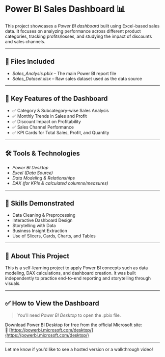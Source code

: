 # Power BI Sales Dashboard 📊

This project showcases a *Power BI dashboard* built using Excel-based sales data. It focuses on analyzing performance across different product categories, tracking profits/losses, and studying the impact of discounts and sales channels.

---

## 📁 Files Included

- *Sales_Analysis.pbix* – The main Power BI report file
- *Sales_Dataset.xlsx* – Raw sales dataset used as the data source

---

## 🚀 Key Features of the Dashboard

- ✅ Category & Subcategory-wise Sales Analysis  
- ✅ Monthly Trends in Sales and Profit  
- ✅ Discount Impact on Profitability  
- ✅ Sales Channel Performance  
- ✅ KPI Cards for Total Sales, Profit, and Quantity  

---

## 🛠 Tools & Technologies

- *Power BI Desktop*
- *Excel (Data Source)*
- *Data Modeling & Relationships*
- *DAX (for KPIs & calculated columns/measures)*

---

## 📌 Skills Demonstrated

- Data Cleaning & Preprocessing  
- Interactive Dashboard Design  
- Storytelling with Data  
- Business Insight Extraction  
- Use of Slicers, Cards, Charts, and Tables  

---

## 🧠 About This Project

This is a self-learning project to apply Power BI concepts such as data modeling, DAX calculations, and dashboard creation. It was built independently to practice end-to-end reporting and storytelling through visuals.

---

## ✅ How to View the Dashboard

> You’ll need *Power BI Desktop* to open the .pbix file.

Download Power BI Desktop for free from the official Microsoft site:  
🔗 [https://powerbi.microsoft.com/desktop/](https://powerbi.microsoft.com/desktop/)

---

Let me know if you'd like to see a hosted version or a walkthrough video!
